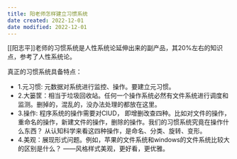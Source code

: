 ```yaml
---
title: 阳老师怎样建立习惯系统
date created: 2022-12-01
date modified: 2022-12-01
---
```


[[阳志平]]老师的习惯系统是人性系统论延伸出来的副产品，其20%左右的知识点，参考了人性系统论。

真正的习惯系统具备特点：
- 1.元习惯: 元数据对系统进行监控、操作。要建立元习惯。 
- 2.大篓筐：相当于垃圾回收站。任何一个操作系统必然有文件系统进行调度和监测。删掉的，混乱的，没办法处理的都放在这里。
- 3.操作: 程序系统的操作需要对CIUD， 即增删改查四种。比如对文件的操作，重命名的操作，新建文件的操作，删除的操作。我们的习惯系统究竟在操作什么东西？ 从认知科学来看这四种操作，是命名、分类、旋转、变形。
- 4.美观：展现形式问题。例如，苹果的文件系统和windows的文件系统比较大的区别是什么？ ——风格样式美观，更好看，更优雅。
